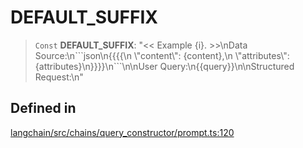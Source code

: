 DEFAULT\_SUFFIX
===============

> `Const` **DEFAULT\_SUFFIX**: "<< Example {i}. \>\>\\nData Source:\\n\`\`\`json\\n{{{{\\n \\"content\\": {content},\\n \\"attributes\\": {attributes}\\n}}}}\\n\`\`\`\\n\\nUser Query:\\n{{query}}\\n\\nStructured Request:\\n"

Defined in[​](#defined-in "Direct link to Defined in")
------------------------------------------------------

[langchain/src/chains/query\_constructor/prompt.ts:120](https://github.com/hwchase17/langchainjs/blob/46e1734/langchain/src/chains/query_constructor/prompt.ts#L120)